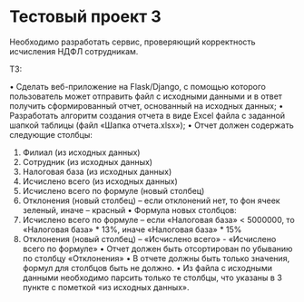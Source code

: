 # Тестовый проект 3

Необходимо разработать сервис, проверяющий корректность исчисления НДФЛ сотрудникам. 

ТЗ:

•	Сделать веб-приложение на Flask/Django, с помощью которого пользователь может отправить файл с исходными данными и в ответ получить сформированный отчет, основанный на исходных данных;
•	Разработать алгоритм создания отчета в виде Excel файла с заданной шапкой таблицы (файл «Шапка отчета.xlsx»);
•	Отчет должен содержать следующие столбцы:
1.	Филиал (из исходных данных)
2.	Сотрудник (из исходных данных)
3.	Налоговая база (из исходных данных)
4.	Исчислено всего (из исходных данных)
5.	Исчислено всего по формуле (новый столбец)
6.	Отклонения (новый столбец) – если отклонений нет, то фон ячеек зеленый, иначе – красный
•	Формула новых столбцов:
1.	Исчислено всего по формуле – если «Налоговая база» < 5000000, то «Налоговая база» * 13%, иначе «Налоговая база» * 15%
2.	Отклонения (новый столбец) – «Исчислено всего» - «Исчислено всего по формуле»
•	Отчет должен быть отсортирован по убыванию по столбцу «Отклонения»
•	В отчете должны быть только значения, формул для столбцов быть не должно.
•	Из файла с исходными данными необходимо парсить только те столбцы, что указаны в 3 пункте с пометкой «из исходных данных».
